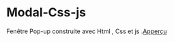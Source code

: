 # Modal-Css-js
 Fenêtre Pop-up  construite avec  Html , Css et js .[Apperçu]( https://nelsontchanyap.github.io/Modal-Css-js/)
